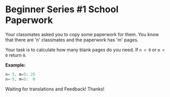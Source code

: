 # Beginner Series #1 School Paperwork

Your classmates asked you to copy some paperwork for them. You know that there are 'n' classmates and the paperwork has 'm' pages.

Your task is to calculate how many blank pages do you need. If ```n < 0``` or ```m < 0``` return ```0```.

**Example:**
```java
n= 5, m=5: 25
n=-5, m=5:  0
```
Waiting for translations and Feedback! Thanks!
